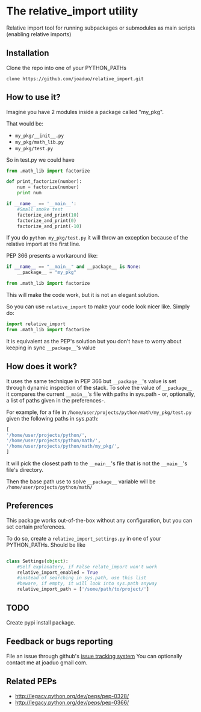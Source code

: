 The relative_import utility
===========================

Relative import tool for running subpackages or submodules as main scripts (enabling relative imports)

Installation
------------
Clone the repo into one of your PYTHON_PATHs

```
clone https://github.com/joaduo/relative_import.git
```

How to use it?
--------------

Imagine you have 2 modules inside a package called "my_pkg".

That would be:

* `my_pkg/__init__.py`
* `my_pkg/math_lib.py`
* `my_pkg/test.py`

So in test.py we could have

```python
from .math_lib import factorize

def print_factorize(number):
    num = factorize(number)
    print num

if __name__ == '__main__':
    #Small smoke test
    factorize_and_print(10)
    factorize_and_print(0)
    factorize_and_print(-10)
```
If you do `python my_pkg/test.py` it will throw an exception because of the relative import at the first line.

PEP 366 presents a workaround like:
```python
if __name__ == "__main__" and __package__ is None:
    __package__ = "my_pkg"

from .math_lib import factorize

```

This will make the code work, but it is not an elegant solution. 

So you can use `relative_import` to make your code look nicer like. Simply do:
```python
import relative_import
from .math_lib import factorize

```
It is equivalent as the PEP's solution but you don't have to worry about keeping in sync `__package__`'s value

How does it work?
-----------------

It uses the same technique in PEP 366 but `__package__`'s value is set through dynamic inspection of the stack. To solve the value of `__package__` it compares the current `__main__`'s file with paths in sys.path - or, optionally, a list of paths given in the preferences-.

For example, for a file in `/home/user/projects/python/math/my_pkg/test.py` given the following paths in sys.path:
```python
[
'/home/user/projects/python/',
'/home/user/projects/python/math/',
'/home/user/projects/python/math/my_pkg/',
]
```
It will pick the closest path to the `__main__`'s file that is not the `__main__`'s file's directory.

Then the base path use to solve `__package__` variable will be `/home/user/projects/python/math/`

Preferences
-----------

This package works out-of-the-box without any configuration, but you can set certain preferences.

To do so, create a `relative_import_settings.py` in one of your PYTHON_PATHs. Should be like

```python

class Settings(object):
    #Self explanatory, if False relate_import won't work
    relative_import_enabled = True
    #instead of searching in sys.path, use this list
    #beware, if empty, it will look into sys.path anyway
    relative_import_path = ['/some/path/to/project/']

```

TODO
----

Create pypi install package.

Feedback or bugs reporting
--------------------------

File an issue through github's [issue tracking system](https://github.com/joaduo/relative_import/issues)
You can optionally contact me at joaduo gmail com.

Related PEPs
------------

* http://legacy.python.org/dev/peps/pep-0328/
* http://legacy.python.org/dev/peps/pep-0366/
